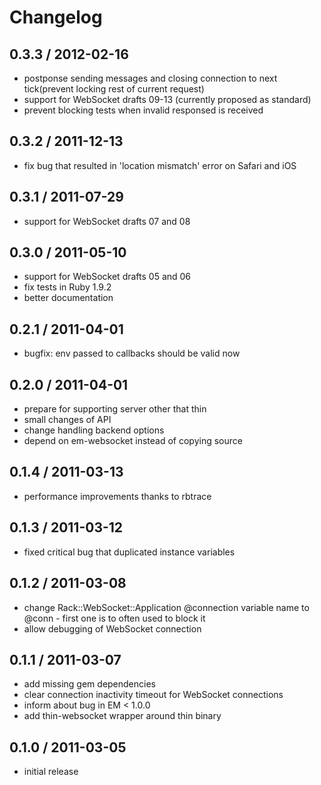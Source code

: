 # Changelog

## 0.3.3 / 2012-02-16

- postponse sending messages and closing connection to next tick(prevent locking rest of current request)
- support for WebSocket drafts 09-13 (currently proposed as standard)
- prevent blocking tests when invalid responsed is received

## 0.3.2 / 2011-12-13

- fix bug that resulted in 'location mismatch' error on Safari and iOS

## 0.3.1 / 2011-07-29

- support for WebSocket drafts 07 and 08

## 0.3.0 / 2011-05-10

- support for WebSocket drafts 05 and 06
- fix tests in Ruby 1.9.2
- better documentation

## 0.2.1 / 2011-04-01

- bugfix: env passed to callbacks should be valid now

## 0.2.0 / 2011-04-01

- prepare for supporting server other that thin
- small changes of API
- change handling backend options
- depend on em-websocket instead of copying source

## 0.1.4 / 2011-03-13

- performance improvements thanks to rbtrace

## 0.1.3 / 2011-03-12

- fixed critical bug that duplicated instance variables

## 0.1.2 / 2011-03-08

- change Rack::WebSocket::Application @connection variable name to @conn - first one is to often used to block it
- allow debugging of WebSocket connection

## 0.1.1 / 2011-03-07

- add missing gem dependencies
- clear connection inactivity timeout for WebSocket connections
- inform about bug in EM < 1.0.0
- add thin-websocket wrapper around thin binary

## 0.1.0 / 2011-03-05

- initial release
